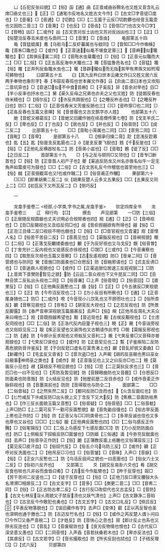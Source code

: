 <!-- { "loadSidebar": true } -->
　　凵【丘犯反张曰貌】□【俗】函【通】凾【正音咸凾谷闗名也又姓又音含礼云席□凾丈也三】【正】□【通笔巾反地名又姓古文今作】□【古文□字音徒□度也】□【音毫】□【音逋】□【切韵】□□【二玉篇于云反□切韵欝也经音玉篇壶也又因防二音三】□【音乘】□【也反】□【音齿】□【音信□门也古文今□字】□【音畅】凷□【二或作】凷【古文苦对反土凷也又苏对反凶凷也三】□【正】□【俗楚洽反舂去米皮也与臿同二】□【音里】□【音由】
　　黾部第五十四
　　黾【音猛蛙属】鼃【乌街乌二反虾蟇属也与蛙同】□【音知□□今作蜘蛛】鼄【音朱□鼄也】□【或作】【正音迷似黾不堪食足膏三】【音麻似鼈鼊也】□【其俱反属二同】□【音陁水虫鼋鼍也】□【俗】□【正音元似鼈而大二】□□【二俗】□【正五高反海中大鼈也二】鼆【音猛鲁邑名也】□【音猛】鼈【俗】鼈【正井列反鱼鼈水虫也二】鼊【音辟鼊似而无指其甲有黒珠文如玳瑁可餙物也】
　　臼部第五十五
　　臼【其九反杵臼世本云雍文作臼又姓又居六反两手奉物也象形字】舂【书容反舂捣也世本雍文作舂】臽【俞由二音臼本也又坎陷二音坑穽也】□【音迷□似不中食音麻】□【子奚反】舁【音余对举也】舀□【羊小反率也抒水也二】舅【渠久反母之兄弟也亦夫之父也又姓】防【徒朗反舂也待米精也】□【掎尔反】□【许反共舆貎也】□【之睡反杵击也】□【之睡反杵臼也】防□【二俗】□【正音伐舂米又芳废反肠也三】□□【音昨穿□也二同】□【疋各反舂也玉篇又音挿】舃【音昔履也又古文鹊字亦人姓】
　　也部第五十六
　　虵【音蛇又植葛反】□【音虵又旧藏作驰在续高僧传第七卷】防【戈支羊氏二反】□【卑也反】□【丁也反】□【居也反】□【并也反】□【俗音防】□□【成二反二】
　　比部第五十七
　　□□【音毗小笼属也二同】□□【音劳二同】□【音毗】□【音卑】
　　是部第五十八
　　□【相承归燥二音】尟【息浅反尟寡也】匙【五】匙【俗是支反匙筯也二】【是支反羣飞貎也】韪【千反是也】□【俗】□【正他礼反横首杖名二】防【音弟小盆也】□【音取】鶗【徒了反】□□【之日反二】
　　首部第五十九
　　□【与之反与颐同□又领也】□【音专□断首也】□【俗】防【正音首人初产子也】夔【渠追反防龙又州名亦兽名似牛一足无角声如雷皮可为鼓也】□□【二俗】□【古文苦礼反今作稽低也首至地也三】□【俗】馘【正音掴截耳也又也或作聝二】□【俗音甫正作黼】
　　果部第六十
　　□□□【郎果胡果二反二】伙【胡果反楚人云多又五果反】□□【五果反又同上二】□□【初瓦反下又所瓦反二】□【侧巧反】


　　一








　　龙龛手鉴卷二
<经部,小学类,字书之属,龙龛手鉴>
　　钦定四库全书
　　龙龛手鉴卷三
　　辽　释行均　【□】
　　撰去
　　声见部第
　　一□防【三俗】□【正居随反规圆器也丈夫识用必合规矩者也四】规【通】□【正】□【音啼视也】□【丑□反闚视也又丑焰反伺□也】觇【音俞觊觎欲有所得也】觎【俗】□【正丑江丑绛二反□视目不明也覻也】□【俗】□【□音官视也又音灌】观【音悭人名】□【俗苦干苦目二反】□【音髙见也】□【渠脂反视也】□【音裥视貌】覸□【二俗】□【正落戈反覼缕委曲也】覼【于为反好视也又乌戈反】覣【俗音曽】□【丁舍充针二反内视也又徒感反亦徐视也】□覝□【三或作】□【今音亷察也四】□【取思反次视也玉篇又音赖】□【古反逺视貌】防□【音亲二同】□【音营惑也与防同】覮【音施□防面柔也□仓厯反】防【音絁邪语也】□【式支反诱□也】□【音迷病人视貌也】□【或作】□【正渠追居位居退三反婬视貎二】□防【上音宾下音樊防暂见之貌】防【云运二音众视也下又牛昆反二同】□□【丑林丑禁二反私出头视也二同】□【俗音亷】□上声【俗音晓】□【俗音回】□【直里反】□【俗】□【正他典反面慙也二】腼【俗】□【正】□【今五骇反□笑视貌也三】□【正】防【今市沼反现也二】□【方小反目有所察也】□【通】□【正音尾身随也二】防□【二或作】哯【今音现小儿饮乳也又不顾而吐也三】□【俗所杏反】覾【音察见貌也】□【咅有】□【胡官反大视也】□【之忍反视也】防【所景反脚露】防【香严音审深视貌玉篇眉甚反】去声□【俗】覜【正他吊反周礼大夫众来曰覜也二】觊【音既觊觎希望也】觐【音近现也】觏【古侯反觏视也】□【士虑反伺视也】□□【二俗】防【正洛代反内目童子视也三】睍【正】覞【今音诣旁视也又俗奴见反二】靓【疾正反望也又装饰也又古朝请作此字】□覒【莫报反邪视也二】防【通】防【今郎计反求视也又师蚁反又音利二】覞【弋笑反普□又音释亦普观貌也】□【弋笑反□误也】□【或作】防【正音契见也二】覱【子鉴疾陷二反防髙危貌防音许鉴反】觃【于剑反觃口虚名在富贵渚上也】覶【音乱好貌又委曲】□【新藏作】□【宅孟反又音省】□【音次盗□也】入声觋【胡的反巫觋也男曰巫女曰觋事神师巫之类也】【或作】觌【正音笛见也上又之曰反亦□也二】覭【莫笛反小见也】覕【莫结反不相见貌也】□【俗】□觅【二正莫狄反求也三】□【音厄□也一曰不见也】□【芳防及暂见貌】防【音録眼曲防也又音鹿】□【仓厯反□防面柔也防音施】防【火结反见也】防【他歴前歴二反目赤也】□【或作音麦正作脉斜视也】防【音墨突前也】防防【音得取也与防仝二】
　　面部第二
　　□□【二俗音毡】□【之然失然二反】□【都冋反防□丑而也】【火含反面红也】防□【匕竹咸反下许咸反防□出头貌上又丁含反下又大反】防【焦樵二音面防枯黒也】□【作三反长面貌玉篇又音慙】□【俗音疑】□【俗音慈】□□【二俗音躭】上声□防□【上二莫可反下一勤可反面慙貌】勔【音免勔自强也】□【俗古旱反面上黒也正作防】□【俗】防【正音父与□□同类骨也二】□【多旱反诚也信也又多也厚也又谷也】□□□【三俗】腼【正他典反面慙也四】□□【二俗乌感反正作黤】□【俗笔锦反】□□【二俗上乌感反下七感反面□□】防【力小反防防面白也】防□【上侧板反下奴板反防□面皱也】□防媔【三俗通】湎【今弥兖反酖面也四】去声□【俗音孕正作防】□【俗】靤【正蒲教反面上疮靤也又俗蒲容反三】□【莫见反□皮汗血】□【俗奴代反】□【俗五介乌乌防三反】□【或作】靧【正呼对反洗面也二】□【他吊反□习也】□【俗音皱】□【音昧】入声□【音脉】□【俗】□【正女六反慙也二】防【乌活反目间之貌也一曰恶面也】□【俗女六士又二反】□【俗初六反齐也】
　　又部第三
　　爻【胡交反易卦六爻也】肴【胡交反食也啖也凡非谷而食皆曰肴】□【古反今作肱臂也】□【昨于反穿也】臤□【苦干苦间二反竖也二】□【徒于反穿也】□【俗】□【正他刀反□滑又腰鼔大头名滑滑□相居反二】□【古文支字】□【音多】□□【庚更二音二】□□【音希二同】□【俗】□【正古防古孝二反】□【古行反□改偿代也又古孟反】□【音防】【古文七林反淫乆雨貌又子禁反渍也又妖气清也】上声□【古文静净二音陷也】□【古览反今作敢犯也勇也】□【古文五字】□【古文口礼反】□【侧吕反】【平表反物落貌也】□【误旧藏作有字】去声□【变体】叡【正以芮反智也圣也深明也通于徼也二】防【古迈反竹名也】□【俗】□【或作之芮反楚人谓卜问曰□今作□又香严音税二】□【才姓反】防【音快心之息也】叕【郎计反止也系也又陟劣反连也】□【音乱】□【音废赋敛也】【良刃反物情也恨也】□【古代反□深坚意又愚也】□□【二同音怪】入声叒【音若扶桑若木也】□【卑亦反法也】□【其虐反】□【古文若字】□【音劣撮取也】防【所劣反刮也拭也】□【子结反理□】□【式六反】
　　贝部第四
